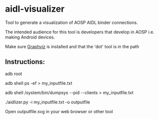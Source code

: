 # aidl-visualizer
Tool to generate a visualization of AOSP AIDL binder connections.

The intended audience for this tool is developers that develop in AOSP
i.e. making Android devices.

Make sure [Graphviz](https://graphviz.org) is installed and that the 'dot' tool is in the path

## Instructions:

adb root

adb shell ps -ef > my_inputfile.txt

adb shell /system/bin/dumpsys --pid --clients > my_inputfile.txt

./aidlizer.py -i my_inputfile.txt -o outputfile


Open outputfile.svg in your web browser or other tool


